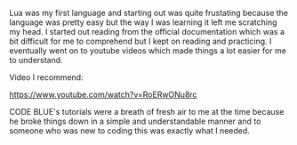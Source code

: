 Lua was my first language and starting out was quite frustating because the language was
pretty easy but the way I was learning it left me scratching my head. I started out reading
from the official documentation which was a bit difficult for me to comprehend but I kept on
reading and practicing. I eventually went on to youtube videos which made things a lot easier
for me to understand.

Video I recommend:

https://www.youtube.com/watch?v=RoERwONu8rc

CODE BLUE's tutorials were a breath of fresh air to me at the time because he broke things
down in a simple and understandable manner and to someone who was new to coding this was
exactly what I needed.